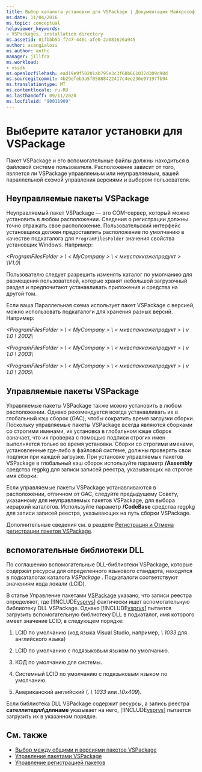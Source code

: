 ```yaml
---
title: Выбор каталога установки для VSPackage | Документация Майкрософт
ms.date: 11/04/2016
ms.topic: conceptual
helpviewer_keywords:
- VSPackages, installation directory
ms.assetid: 01fbbb5b-f747-446c-afe0-2a081626a945
author: acangialosi
ms.author: anthc
manager: jillfra
ms.workload:
- vssdk
ms.openlocfilehash: ead19e9f50201ab795e3c3f68b661037d309d98d
ms.sourcegitcommit: 4b29efeb3a5f05888422417c4ee236e07197fb94
ms.translationtype: MT
ms.contentlocale: ru-RU
ms.lasthandoff: 09/11/2020
ms.locfileid: "90011909"
---
```

# <a name="choose-the-installation-directory-for-a-vspackage"></a>Выберите каталог установки для VSPackage
Пакет VSPackage и его вспомогательные файлы должны находиться в файловой системе пользователя. Расположение зависит от того, является ли VSPackage управляемым или неуправляемым, вашей параллельной схемой управления версиями и выбором пользователя.

## <a name="unmanaged-vspackages"></a>Неуправляемые пакеты VSPackage
 Неуправляемый пакет VSPackage — это COM-сервер, который можно установить в любом расположении. Сведения о регистрации должны точно отражать свое расположение. Пользовательский интерфейс установщика должен предоставлять расположение по умолчанию в качестве подкаталога для `ProgramFilesFolder` значения свойства установщик Windows. Например:

*&lt;ProgramFilesFolder &gt; \\ &lt; MyCompany &gt; \\ &lt; мивспаккажепродукт &gt; \V1.0\\*

 Пользователю следует разрешить изменять каталог по умолчанию для размещения пользователей, которые хранят небольшой загрузочный раздел и предпочитают устанавливать приложения и средства на другой том.

 Если ваша Параллельная схема использует пакет VSPackage с версией, можно использовать подкаталоги для хранения разных версий. Например:

 *&lt;ProgramFilesFolder &gt; \\ &lt; MyCompany &gt; \\ &lt; мивспаккажепродукт &gt; \\ v 1.0 \\ 2002\\*

 *&lt;ProgramFilesFolder &gt; \\ &lt; MyCompany &gt; \\ &lt; мивспаккажепродукт &gt; \\ v 1.0 \\ 2003\\*

 *&lt;ProgramFilesFolder &gt; \\ &lt; MyCompany &gt; \\ &lt; мивспаккажепродукт &gt; \\ v 1.0 \\ 2005\\*

## <a name="managed-vspackages"></a>Управляемые пакеты VSPackage
 Управляемые пакеты VSPackage также можно установить в любом расположении. Однако рекомендуется всегда устанавливать их в глобальный кэш сборок (GAC), чтобы сократить время загрузки сборки. Поскольку управляемые пакеты VSPackage всегда являются сборками со строгими именами, их установка в глобальном кэше сборок означает, что их проверка с помощью подписи строгих имен выполняется только во время установки. Сборки со строгими именами, установленные где-либо в файловой системе, должны проверять свои подписи при каждой загрузке. При установке управляемых пакетов VSPackage в глобальный кэш сборок используйте параметр **/Assembly** средства regpkg для записи записей реестра, указывающих на строгое имя сборки.

 Если управляемые пакеты VSPackage устанавливаются в расположении, отличном от GAC, следуйте предыдущему Совету, указанному для неуправляемых пакетов VSPackage, для выбора иерархий каталогов. Используйте параметр **/CodeBase** средства regpkg для записи записей реестра, указывающих на путь сборки VSPackage.

 Дополнительные сведения см. в разделе [Регистрация и Отмена регистрации пакетов VSPackage](../../extensibility/registering-and-unregistering-vspackages.md).

## <a name="satellite-dlls"></a>вспомогательные библиотеки DLL
 По соглашению вспомогательные DLL-библиотеки VSPackage, которые содержат ресурсы для определенного языкового стандарта, находятся в подкаталогах каталога *VSPackage* . Подкаталоги соответствуют значениям кода локали (LCID).

 В статье Управление пакетами [VSPackage](../../extensibility/managing-vspackages.md) указано, что записи реестра определяют, где [!INCLUDE[vsprvs](../../code-quality/includes/vsprvs_md.md)] фактически ищет вспомогательную библиотеку DLL VSPackage. Однако [!INCLUDE[vsprvs](../../code-quality/includes/vsprvs_md.md)] пытается загрузить вспомогательную библиотеку DLL в подкаталог, имя которого имеет значение LCID, в следующем порядке:

1. LCID по умолчанию (код языка Visual Studio, например, *\ 1033* для английского языка)

2. LCID по умолчанию с подязыковым языком по умолчанию.

3. КОД по умолчанию для системы.

4. Системный LCID по умолчанию с подязыковым языком по умолчанию.

5. Американский английский (*. \ 1033* или *.\0x409*).

Если библиотека DLL VSPackage содержит ресурсы, а запись реестра **сателлитедлл\дллнаме** указывает на него, [!INCLUDE[vsprvs](../../code-quality/includes/vsprvs_md.md)] пытается загрузить их в указанном порядке.

## <a name="see-also"></a>См. также
- [Выбор между общими и версиями пакетов VSPackage](../../extensibility/choosing-between-shared-and-versioned-vspackages.md)
- [Управление пакетами VSPackage](../../extensibility/managing-vspackages.md)
- [Управление регистрацией пакетов](/previous-versions/bb166783(v=vs.100))